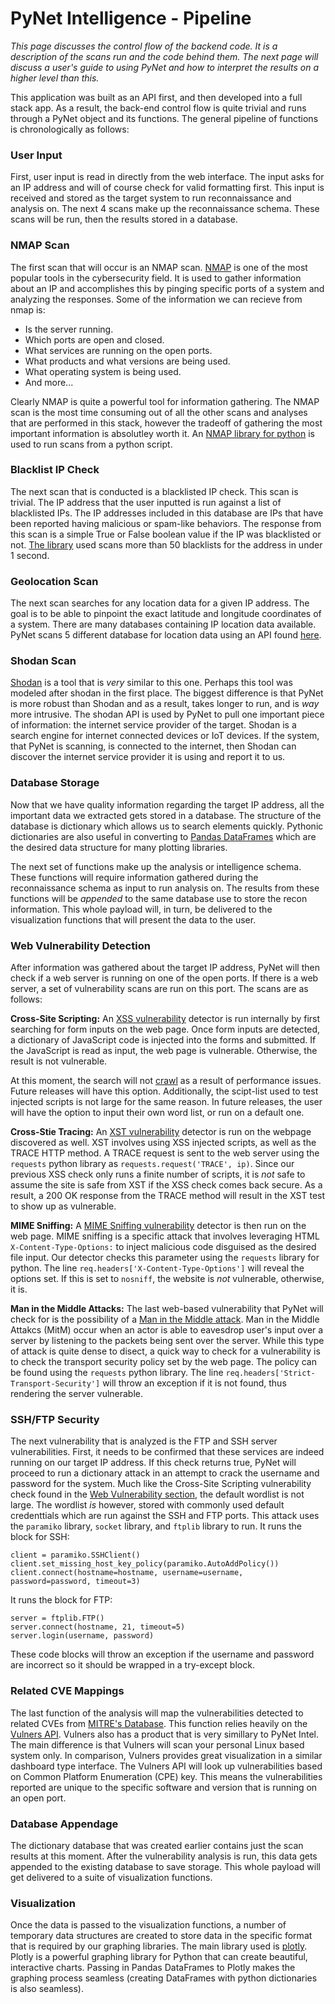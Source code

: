 # PyNet Intelligence - Pipeline
*This page discusses the control flow of the backend code.  It is a description of the scans run and the code behind them.  The next page will discuss a user's guide to using PyNet and how to interpret the results on a higher level than this.*

This application was built as an API first, and then developed into a full stack app. As a result, the back-end control flow is quite trivial and runs through a PyNet object and its functions. The general pipeline of functions is chronologically as follows:

### User Input

First, user input is read in directly from the web interface.  The input asks for an IP address and will of course check for valid formatting first.  This input is received and stored as the target system to run reconnaissance and analysis on.  The next 4 scans make up the reconnaissance schema.  These scans will be run, then the results stored in a database.

### NMAP Scan

The first scan that will occur is an NMAP scan.  [NMAP](https://nmap.org/) is one of the most popular tools in the cybersecurity field.  It is used to gather information about an IP and accomplishes this by pinging specific ports of a system and analyzing the responses.  Some of the information we can recieve from nmap is:

* Is the server running.
* Which ports are open and closed.
* What services are running on the open ports.
* What products and what versions are being used.
* What operating system is being used.
* And more...

Clearly NMAP is quite a powerful tool for information gathering.  The NMAP scan is the most time consuming out of all the other scans and analyses that are performed in this stack, however the tradeoff of gathering the most important information is absolutley worth it. An [NMAP library for python](https://pypi.org/project/python-nmap/) is used to run scans from a python script. 

### Blacklist IP Check

The next scan that is conducted is a blacklisted IP check.  This scan is trivial.  The IP address that the user inputted is run against a list of blacklisted IPs.  The IP addresses included in this database are IPs that have been reported having malicious or spam-like behaviors.  The response from this scan is a simple True or False boolean value if the IP was blacklisted or not. [The library](https://pypi.org/project/pydnsbl/) used scans more than 50 blacklists for the address in under 1 second.

### Geolocation Scan

The next scan searches for any location data for a given IP address. The goal is to be able to pinpoint the exact latitude and longitude coordinates of a system.  There are many databases containing IP location data available.  PyNet scans 5 different database for location data using an API found [here](https://github.com/tomas-net/ip2geotools).

### Shodan Scan

[Shodan](https://www.shodan.io/) is a tool that is *very* similar to this one.  Perhaps this tool was modeled after shodan in the first place.  The biggest difference is that PyNet is more robust than Shodan and as a result, takes longer to run, and is *way* more intrusive. The shodan API is used by PyNet to pull one important piece of information: the internet service provider of the target. Shodan is a search engine for internet connected devices or IoT devices. If the system, that PyNet is scanning, is connected to the internet, then Shodan can discover the internet service provider it is using and report it to us. 

### Database Storage

Now that we have quality information regarding the target IP address, all the important data we extracted gets stored in a database. The structure of the database is dictionary which allows us to search elements quickly. Pythonic dictionaries are also useful in converting to [Pandas DataFrames](https://www.geeksforgeeks.org/python-pandas-dataframe/) which are the desired data structure for many plotting libraries.

The next set of functions make up the analysis or intelligence schema.  These functions will require information gathered during the reconnaissance schema as input to run analysis on.  The results from these functions will be *appended* to the same database use to store the recon information. This whole payload will, in turn, be delivered to the visualization functions that will present the data to the user.

### Web Vulnerability Detection

After information was gathered about the target IP address, PyNet will then check if a web server is running on one of the open ports. If there is a web server, a set of vulnerability scans are run on this port.  The scans are as follows:

**Cross-Site Scripting:** An [XSS vulnerability](https://www.acunetix.com/websitesecurity/cross-site-scripting/) detector is run internally by first searching for form inputs on the web page.  Once form inputs are detected, a dictionary of JavaScript code is injected into the forms and submitted.  If the JavaScript is read as input, the web page is vulnerable. Otherwise, the result is not vulnerable.

At this moment, the search will not [crawl](https://www.sovrn.com/blog/website-crawling-information/) as a result of performance issues. Future releases will have this option. Additionally, the scipt-list used to test injected scripts is not large for the same reason. In future releases, the user will have the option to input their own word list, or run on a default one.

**Cross-Stie Tracing:** An [XST vulnerability](https://owasp.org/www-community/attacks/Cross_Site_Tracing) detector is run on the webpage discovered as well.  XST involves using XSS injected scripts, as well as the TRACE HTTP method.  A TRACE request is sent to the web server using the `requests` python library as `requests.request('TRACE', ip)`. Since our previous XSS check only runs a finite number of scripts, it is *not* safe to assume the site is safe from XST if the XSS check comes back secure.  As a result, a 200 OK response from the TRACE method will result in the XST test to show up as vulnerable.

**MIME Sniffing:** A [MIME Sniffing vulnerability](https://www.keycdn.com/support/what-is-mime-sniffing) detector is then run on the web page. MIME sniffing is a specific attack that involves leveraging HTML `X-Content-Type-Options:` to inject malicious code disguised as the desired file input.  Our detector checks this parameter using the `requests` library for python. The line `req.headers['X-Content-Type-Options']` will reveal the options set. If this is set to `nosniff`, the website is *not* vulnerable, otherwise, it is.

**Man in the Middle Attacks:** The last web-based vulnerability that PyNet will check for is the possibility of a [Man in the Middle attack](https://www.imperva.com/learn/application-security/man-in-the-middle-attack-mitm/). Man in the Middle Attakcs (MitM) occur when an actor is able to eavesdrop user's input over a server by listening to the packets being sent over the server.  While this type of attack is quite dense to disect, a quick way to check for a vulnerability is to check the transport security policy set by the web page. The policy can be found using the `requests` python library.  The line `req.headers['Strict-Transport-Security']` will throw an exception if it is not found, thus rendering the server vulnerable.

### SSH/FTP Security

The next vulnerability that is analyzed is the FTP and SSH server vulnerabilities. First, it needs to be confirmed that these services are indeed running on our target IP address.  If this check returns true, PyNet will proceed to run a dictionary attack in an attempt to crack the username and password for the system.  Much like the Cross-Site Scripting vulnerability check found in the [Web Vulnerability section](#web-vulnerability-detection), the default wordlist is not large.  The wordlist *is* however, stored with commonly used default credenttials which are run against the SSH and FTP ports. This attack uses the `paramiko` library, `socket` library, and `ftplib` library to run. It runs the block for SSH:
```
client = paramiko.SSHClient()
client.set_missing_host_key_policy(paramiko.AutoAddPolicy())
client.connect(hostname=hostname, username=username, password=password, timeout=3)
```

It runs the block for FTP:
```
server = ftplib.FTP()
server.connect(hostname, 21, timeout=5)
server.login(username, password)
```

These code blocks will throw an exception if the username and password are incorrect so it should be wrapped in a try-except block.

### Related CVE Mappings

The last function of the analysis will map the vulnerabilities detected to related CVEs from [MITRE's Database](https://cve.mitre.org/).  This function relies heavily on the [Vulners API](https://github.com/vulnersCom/api). Vulners also has a product that is very simillary to PyNet Intel.  The main difference is that Vulners will scan your personal Linux based system only. In comparison, Vulners provides great visualization in a similar dashboard type interface. The Vulners API will look up vulnerabilities based on Common Platform Enumeration (CPE) key.  This means the vulnerabilities reported are unique to the specific software and version that is running on an open port.


### Database Appendage

The dictionary database that was created earlier contains just the scan results at this moment.  After the vulnerability analysis is run, this data gets appended to the existing database to save storage. This whole payload will get delivered to a suite of visualization functions.

### Visualization

Once the data is passed to the visualization functions, a number of temporary data structures are created to store data in the specific format that is required by our graphing libraries.  The main library used is [plotly](https://plotly.com/).  Plotly is a powerful graphing library for Python that can create beautiful, interactive charts.  Passing in Pandas DataFrames to Plotly makes the graphing process seamless (creating DataFrames with python dictionaries is also seamless).











